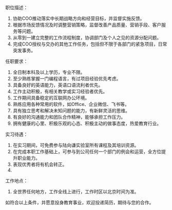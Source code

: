 职位描述：


1. 协助COO推动落实中长期战略方向和经营目标，并监督实施反馈。
2. 根据市场反馈情况及时调整营销策略，监督改善产品质量、营销手段、客户服务等问题。
3. 从零到一建立完整的工作流程制度，协调部门及个人之见的资源分配问题。
4. 完成COO授权与交办的其他工作任务，包括但不限于各部门的紧急项目，日常突发事务。


任职要求：

1.  全日制本科及以上学历，专业不限。
2.  至少熟练掌握一门编程语言，有过项目经验优先考虑。
3.  具备良好的英语能力，英语口语流利者优先。
4.  工作主动积极，有相关教学或实习经验者优先。
5.  工作期间具备稳定的互联网办公环境。
6.  熟练应用各种常用的软件，如Office、企业微信、飞书等。
7.  具有独立思考和解决未知问题的能力，有新鲜灵活的思维。
8.  有良好的沟通能力和团队合作精神，能够承担工作压力。
9.  拥有健康的心里、积极乐观的心态、积极主动的做事态度，热爱教育行业。


实习待遇：

1.  在实习期间，可免费参与陆向谦实验室所有课程及其培训资源。
2.  在完成本职工作基础上，可参与到公司任何一个部门的例会和运营，全方位提升职业能力。
3.  表现优秀者将有机会转正。
4. 

工作地点：

1. 全世界任何地方，工作全线上进行，工作时区以北京时间为准。

如符合以上条件，并愿意投身教育事业，欢迎投递简历，期待与您的合作。


